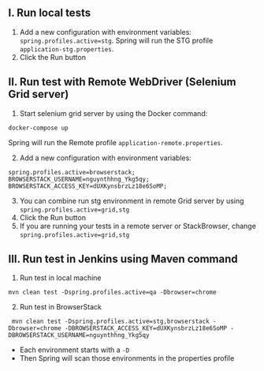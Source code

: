 ## I. Run local tests
1. Add a new configuration with environment variables: `spring.profiles.active=stg`. Spring will run the STG profile `application-stg.properties`. 
2. Click the Run button


## II. Run test with Remote WebDriver (Selenium Grid server)
1. Start selenium grid server by using the Docker command:
```shell
docker-compose up
```

Spring will run the Remote profile `application-remote.properties`.

2. Add a new configuration with environment variables: 
   
```shell
spring.profiles.active=browserstack;
BROWSERSTACK_USERNAME=nguynthhng_Ykg5qy;
BROWSERSTACK_ACCESS_KEY=dUXKynsbrzLz18e6SoMP;
```
3. You can combine run stg environment in remote Grid server by using `spring.profiles.active=grid,stg`
3. Click the Run button
4. If you are running your tests in a remote server or StackBrowser, change `spring.profiles.active=grid,stg`

## III. Run test in Jenkins using Maven command
1. Run test in local machine
```shell
mvn clean test -Dspring.profiles.active=qa -Dbrowser=chrome
```
2. Run test in BrowserStack
```shell
 mvn clean test -Dspring.profiles.active=stg,browserstack -Dbrowser=chrome -DBROWSERSTACK_ACCESS_KEY=dUXKynsbrzLz18e6SoMP -DBROWSERSTACK_USERNAME=nguynthhng_Ykg5qy
```

- Each environment starts with a `-D`
- Then Spring will scan those environments in the properties profile